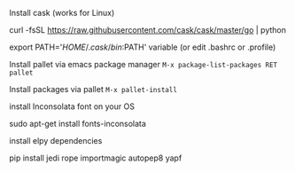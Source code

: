 Install cask (works for Linux)

curl -fsSL https://raw.githubusercontent.com/cask/cask/master/go | python

export PATH='$HOME/.cask/bin:$PATH' variable (or edit .bashrc or .profile)

Install pallet via emacs package manager
`M-x package-list-packages RET pallet`

Install packages via pallet
`M-x pallet-install`

install Inconsolata font on your OS

sudo apt-get install fonts-inconsolata

install elpy dependencies

pip install jedi rope importmagic autopep8 yapf
